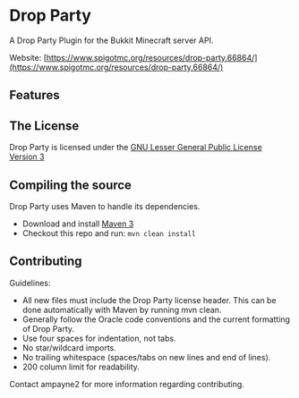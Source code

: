 Drop Party
==========

A Drop Party Plugin for the Bukkit Minecraft server API.

Website: [https://www.spigotmc.org/resources/drop-party.66864/](https://www.spigotmc.org/resources/drop-party.66864/)

Features
--------

The License
-----------

Drop Party is licensed under the [GNU Lesser General Public License Version 3](https://github.com/ampayne2/dropparty/blob/master/LICENSE.txt)

Compiling the source
--------------------

Drop Party uses Maven to handle its dependencies.

* Download and install [Maven 3](http://maven.apache.org/download.html)  
* Checkout this repo and run: `mvn clean install`

Contributing
------------

Guidelines:
* All new files must include the Drop Party license header. This can be done automatically with Maven by running mvn clean.
* Generally follow the Oracle code conventions and the current formatting of Drop Party.
* Use four spaces for indentation, not tabs.
* No star/wildcard imports.
* No trailing whitespace (spaces/tabs on new lines and end of lines).
* 200 column limit for readability.

Contact ampayne2 for more information regarding contributing.
